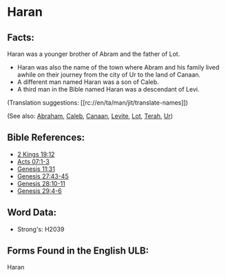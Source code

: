 # Haran

## Facts:

Haran was a younger brother of Abram and the father of Lot.

* Haran was also the name of the town where Abram and his family lived awhile on their journey from the city of Ur to the land of Canaan.
* A different man named Haran was a son of Caleb.
* A third man in the Bible named Haran was a descendant of Levi.

(Translation suggestions: [[rc://en/ta/man/jit/translate-names]])

(See also: [Abraham](../names/abraham.md), [Caleb](../names/caleb.md), [Canaan](../names/canaan.md), [Levite](../names/levite.md), [Lot](../names/lot.md), [Terah](../names/terah.md), [Ur](../names/ur.md))

## Bible References:

* [2 Kings 19:12](rc://en/tn/help/2ki/19/12)
* [Acts 07:1-3](rc://en/tn/help/act/07/01)
* [Genesis 11:31](rc://en/tn/help/gen/11/31)
* [Genesis 27:43-45](rc://en/tn/help/gen/27/43)
* [Genesis 28:10-11](rc://en/tn/help/gen/28/10)
* [Genesis 29:4-6](rc://en/tn/help/gen/29/04)

## Word Data:

* Strong's: H2039

## Forms Found in the English ULB:

Haran
